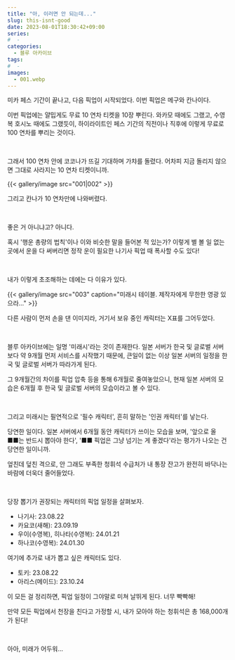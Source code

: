 ```yaml
---
title: "아, 이러면 안 되는데..."
slug: this-isnt-good
date: 2023-08-01T18:30:42+09:00
series:
#  - 
categories:
  - 블루 아카이브
tags:
#  - 
images:
  - 001.webp
---
```


미카 페스 기간이 끝나고, 다음 픽업이 시작되었다. 이번 픽업은 메구와 칸나이다.

이번 픽업에는 얄밉게도 무료 10 연차 티켓을 10장 뿌린다. 와카모 때에도 그랬고, 수영복 호시노 때에도 그랬듯이, 하이라이트인 페스 기간의 직전이나 직후에 이렇게 무료로 100 연차를 뿌리는 것이다.

&nbsp;

그래서 100 연차 안에 코코나가 뜨길 기대하며 가챠를 돌렸다. 어차피 지금 돌리지 않으면 그대로 사라지는 10 연차 티켓이니까.

{{< gallery/image src="001|002" >}}

그리고 칸나가 10 연차만에 나와버렸다.

&nbsp;

좋은 거 아니냐고? 아니다.

혹시 '행운 총량의 법칙'이나 이와 비슷한 말을 들어본 적 있는가? 이렇게 별 볼 일 없는 곳에서 운을 다 써버리면 정작 운이 필요한 나기사 픽업 때 폭사할 수도 있다!

&nbsp;

내가 이렇게 초조해하는 데에는 다 이유가 있다.

{{< gallery/image src="003" caption="미래시 테이블. 제작자에게 무한한 영광 있으라..." >}}

다른 사람이 먼저 손을 댄 이미지라, 거기서 보유 중인 캐릭터는 X표를 그어두었다.

&nbsp;

블루 아카이브에는 일명 '미래시'라는 것이 존재한다. 일본 서버가 한국 및 글로벌 서버보다 약 9개월 먼저 서비스를 시작했기 때문에, 큰일이 없는 이상 일본 서버의 일정을 한국 및 글로벌 서버가 따라가게 된다.

그 9개월간의 차이를 픽업 압축 등을 통해 6개월로 줄여놓았으니, 현재 일본 서버의 모습은 6개월 후 한국 및 글로벌 서버의 모습이라고 볼 수 있다.

&nbsp;

그리고 미래시는 필연적으로 '필수 캐릭터', 흔히 말하는 '인권 캐릭터'를 낳는다.

당연한 일이다. 일본 서버에서 6개월 동안 캐릭터가 쓰이는 모습을 보며, '앞으로 올 ■■는 반드시 뽑아야 한다', '■■ 픽업은 그냥 넘기는 게 좋겠다'라는 평가가 나오는 건 당연한 일이니까.

엎친데 덮친 격으로, 안 그래도 부족한 청휘석 수급처가 내 통장 잔고가 완전히 바닥나는 바람에 더욱더 줄어들었다.

&nbsp;

당장 뽑기가 권장되는 캐릭터의 픽업 일정을 살펴보자.

* 나기사: 23.08.22
* 카요코(새해): 23.09.19
* 우이(수영복), 히나타(수영복): 24.01.21
* 하나코(수영복): 24.01.30

여기에 추가로 내가 뽑고 싶은 캐릭터도 있다.

* 토키: 23.08.22
* 아리스(메이드): 23.10.24

이 모든 걸 정리하면, 픽업 일정이 그야말로 미쳐 날뛰게 된다. 너무 빡빡해!

만약 모든 픽업에서 천장을 친다고 가정할 시, 내가 모아야 하는 청휘석은 총 168,000개가 된다!

&nbsp;

아아, 미래가 어두워...
